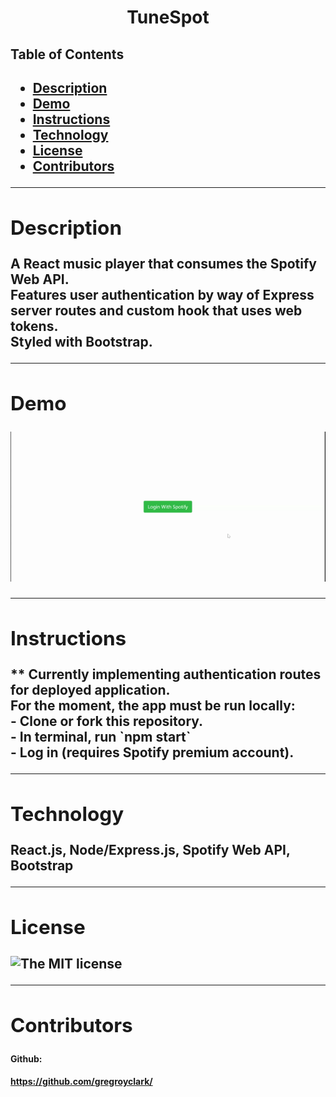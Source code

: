 <h1 align="center">TuneSpot</h1> 
  <h2>Table of Contents<h2>
  <ul>
    <li>
     <a href="#description">Description</a>
    </li>
    <li>
      <a href="#demo">Demo</a>
    </li>
    <li>
      <a href="#instructions">Instructions</a>
    </li>
    <li>
      <a href="#tech">Technology</a>
    </li>
    <li>
      <a href="#license">License</a>
    </li>
    <li>
      <a href="#contributors">Contributors</a>
    </li>
  </ul>
    <hr>
  <div id="description"><h2>Description</h2></div>
  <p>A React music player that consumes the Spotify Web API. 
  <br>
  Features user authentication by way of Express server routes and custom hook that uses web tokens. 
  <br>
  Styled with Bootstrap.</p>

  <hr>

  <div id="demo"><h2>Demo</h2></div>
  <p><img src="assets/TuneSpot.gif"></p>

  <hr>

  <div id="instructions"><h2>Instructions</h2> </div>
  <p>
    ** Currently implementing authentication routes for deployed application.
    <br>
    For the moment, the app must be run locally:
    <br>
    - Clone or fork this repository.
    <br>
    - In terminal, run `npm start`
    <br>
    - Log in (requires Spotify premium account).
  </p>
  
  <hr>
  
  <div id="tech"><h2>Technology</h2></div>           
  <p> React.js, Node/Express.js, Spotify Web API, Bootstrap</p>
  
  <hr>
  
  <div id="license"><h2>License</h2></div>
  <p><img align="left" src="https://img.shields.io/badge/License-MIT-blue">The MIT license</p>
    
  <hr>
  
  <div id="contributors"><h2>Contributors</h2> </div>

  <h4>Github:<h4>
  <a href="https://github.com/gregroyclark/">
    https://github.com/gregroyclark/
  </a>